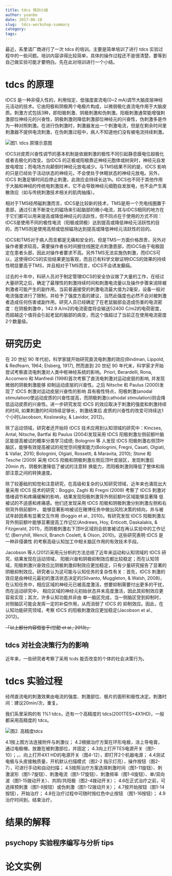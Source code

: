 ```yaml
---
title: tdcs 培训小结
author: yuanbo
date: 2017-06-18
slug:  tdcs-workshop-summary
category:   
tags: 
---
```


最近，系里请厂商进行了一次 tdcs 的培训。主要是简单培训了进行 tdcs 实验过程中的一些问题。培训内容讲得比较简单，具体的操作过程还不是很清楚，要等到自己做实验可能才要明白。先在此对培训进行一个小结。

# tdcs 的原理
tDCS 是一种非侵入性的，利用恒定、低强度直流电(0~2 mA)调节大脑皮层神经元活动的技术。它由阳极和阴极两个电极片构成，以微弱极化直流电作用于大脑皮质。刺激方式包括3种，即阳极刺激、阴极刺激和伪刺激。阳极刺激通常能增强刺激部位神经元的兴奋性，阴极刺激则降低刺激部位神经元的兴奋性，伪刺激多是作为一种对照刺激。在进行伪刺激时，刺激器发出一个刺激电流，但是在剩余时间里刺激器不提供电流刺激，在伪刺激过程中，病人不知道他们没有被电流持续刺激。

![图1. tdcs 原理示意图](http://oo5medqu3.bkt.clouddn.com//17-9-17/72626486.jpg)

tDCS对皮质兴奋性调节的基本机制是依据刺激的极性不同引起静息膜电位超极化或者去极化的改变。当tDCS 的正极或阳极靠近神经元胞体或树突时，神经元自发放电增加；而电场方向颠倒时神经元放电减少。与TMS结果不同的是，tDCS 影响的只是已经处于活动状态的神经元，不会使处于休眠状态的神经元放电。另外，tDCS 刺激足够时间后停止刺激，此效应会持续长达1h。tDCS也不同于其他作用于大脑和神经的传统电刺激技术，它不会导致神经元细胞自发放电，也不会产生离散效应（如与传统刺激技术相关的肌肉抽搐）。

相对于TMS经颅磁刺激而言，tDCS是比较新的技术，TMS是用一个充电线圈置于患部，通过引发不断变化的磁场来引起脑部的微小电流，其与tDCS相同的地方在于它们都可以用来提高或降低神经元的活跃性，但不同点在于使用的方式不同：tDCS是使用不同的极性电流（阳极或阴极）达到提高或降低神经元活跃性的目的，而TMS则是使用高频或低频磁场达到提高或降低神经元活跃性的目的。

tDCS和TMS对于病人而言都是无痛和安全的，但是TMS一方面价格昂贵，另外对操作者要求较高，需要操作者长时间握住线圈定点刺激患部，而tDCS由于电极固定在患者头部，因此对操作者要求不高。另外TMS无法实施伪刺激，而tDCS可以，这使得tDCS的实验结果更加客观，而且已有科学文献证明tDCS的效果的持续性明显要高于TMS，并且相对于TMS而言，tDCS不会诱发癫痫。

过去的十年中，科研人员对于制定管理tDCS的安全协议做了大量的工作，在经过大量研究之后，确定了最理性的刺激持续时间和刺激电流量以及操作步骤来消除被刺激者可能产生的副作用。当前普遍接受的刺激电流最大值为2毫安，设备一般对电流强度进行了限制，并给予了强度方面的建议，当然此强度也必然不会对被刺激者造成任何伤害或副作用。研究人员已经确定了在老鼠脑部会造成伤害的电流密度：在阴极刺激中，142.9 A/m2的电流密度将会输送52400 C/m2的电荷密度，而超越这个值将会引起老鼠的脑部的病变，而这个值超过了当前正在使用电流密度2个数量级。

# 研究历史

在 20 世纪 90 年代初，科学家就开始研究直流电刺激的效应(Bindman, Lippold, & Redfearn, 1964; Elsberg, 1917), 然而直到 20 世纪 90 年代末，科学家才开始尝试考察直流电刺激对人类中枢神经系统的影响。Priori, Berardelli, Rona, Accornero 和 Manfredi (1998)首次考察了直流电刺激对运动皮层的影响, 并发现微弱的阴极刺激能够 抑制运动皮层的兴奋性。之后 Nitsche 和 Paulus (2000)发现了 tDCS 刺激对运动皮层兴奋性的影响 具有极性特点，阳极刺激(anodal stimulation)使运动皮质的兴奋性提高，而阴极刺激(cathodal stimulation)则会降低运动皮质的兴奋性。进一步研究发现 tDCS 的效应取决于刺激的强度和刺激持续的时间, 如果刺激的时间持续足够长，刺激结束后 皮质的兴奋性的改变可持续达1个小时(Jacobson, Koslowsky, & Lavidor, 2012)。

除了运动领域，研究者还开始将 tDCS 技术应用到认知领域的研究中：Kincses, Antal, Nitsche, Bartfai 和 Paulus (2004)发现采用 tDCS 阳极刺激左侧前额叶脑区能提高被试的概率分类学习成绩; Bolognini 等 人发现 tDCS 阳极刺激右侧顶叶脑区，能够有效提高被试的视觉空间搜索能力(Bolognini, Fregni, Casati, Olgiati, & Vallar, 2010; Bolognini, Olgiati, Rossetti, & Maravita, 2010); Stone 和 Tesche (2009) 采用 tDCS 阳极和阴极刺激左侧后顶叶皮层区，发现刺激后20min 内，阴极刺激降低了被试的注意转 换能力，而阳极刺激则降低了整体和局部注意之间的转换速度。

除了较基础的知觉和注意研究，在高级和复杂的认知研究领域，近年来也涌现出大量采用 tDCS 技术的研究：Boggio, Zaghi 和 Fregni (2009) 考察了 tDCS 刺激对情绪调节和疼痛缓解的影响，结果发现阳极刺激背外侧前额叶区域能够显著降 低被试的不适感和疼痛感。他们还发现采用 tDCS 阳极和阴极刺激分别刺激左侧和右侧背外侧前额叶， 能够显著影响被试在赌博任务中做出风险决策的倾向，并与被试年龄因素有显著交互作用 (Boggio et al., 2010)。有研究发现 tDCS 阳极刺激左背外侧前额叶能够显著提高工作记忆(Andrews, Hoy, Enticott, Daskalakis, & Fitzgerald, 2011)，而阴极刺激右下顶叶区域则会损害被试在再认实验中的工作记忆 (Berryhill, Wencil, Branch Coslett, & Olson, 2010)。这些研究表明 tDCS 是一种非侵袭性 的考察高级认知加工中相关脑区作用的有效技术手段。

Jacobson 等人(2012)采用元分析的方法总结了近年来运动和认知领域的 tDCS 研究，结果发现在运动领域， 阳极兴奋和阴极抑制效应都比较稳定；而在认知领域，阳极刺激兴奋效应比阴极刺激抑制效应更加稳定，只有少量研究报告了显著的阴极抑制效应。研究者认为这可能与认知任务的复杂性有关：首先，tDCS 刺激的效应是由神经元最初的激活状态决定的(Silvanto, Muggleton, & Walsh, 2008)，在认知任务中，相应区域的神经元已被高度激活，想要抑制需要付出更多的干扰，而在运动研究中， 相应区域的神经元初始状态并未高度激活，因此其抑制效应更容易实现；其次，许多认知功能并非由 单一脑区完成，当一侧脑区受到抑制时，对侧脑区可能会发挥一定的补偿作用，从而消弱了 tDCS 的 抑制效应。因此，在认知功能研究领域，考察 tDCS 的阳极刺激效应更加稳定(Jacobson et al., 2012)。

~~「以上部分内容借鉴于(甘甜 et al., 2013)」~~

## tdcs 对社会决策行为的影响

近年来，一些研究者考察了采用 tcds 能否改变的个体的社会决策行为。




# tdcs 实验过程

经颅直流电的刺激效果由电流的强度、刺激部位、极片的面积和极性决定。刺激时间：建议20min/次，重复。

我们系里采购的有 1%1 tdcs，还有一个高精度的 tdcs(2001TES+4X1HD)，一般都采用高精度的 tdcs。

![图2. 高精度tdcs](http://oo5medqu3.bkt.clouddn.com//17-10-1/88669692.jpg)

4.1按上图方法连接附件与刺激仪；
4.2根据治疗方案在环形电极，涂上导电膏，通过电极帽，放置在被刺激部位，并固定；
4.3向上打开TES电源开关（图1-10）；，、向上打开4X1 HD的电源开关（图4-12），即打开2个机器电源； 
4.4测试电极与头皮接触质量，开机默认扫描模式（图2-2 指示灯亮），操作按钮（图2-7），可进行手动和自动扫描；
4.5按照治疗方案选择刺激时间（图1-11旋钮）、刺激波形（图1-7旋钮）、刺激电流（图1-17旋钮）、刺激频率（图1-6旋钮）、单/双向波（图1-15拨动开关）、共阴/共阳极（图2-4拨动开关）；
4.6在正式治疗之前，可选择预刺激（图1-8按钮）或伪刺激（图1-12拨动开关）；
4.7按开始按钮（图1-14按钮），开始治疗；
4.8在治疗过程中可随时按红色中止按钮 （图1-16按钮）；
4.9治疗时间到，结束治疗。

# 结果的解释

## psychopy 实验程序编写与分析 tips

# 论文实例